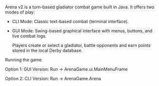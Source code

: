 Arena v2 is a turn-based gladiator combat game built in Java.
It offers two modes of play: 
- CLI Mode: Classic text-based combat (terminal interface).
- GUI Mode: Swing-based graphical interface with menus, buttons, and live combat logs.

  Players create or select a gladiator, battle opponents and earn points stored in the local Derby database.

Running the game. 

Option 1: GUI Version: Run -> ArenaGame.ui.MainMenuFrame

Option 2: CLI Version: Run -> ArenaGame.Arena

